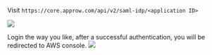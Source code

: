 <IntegrationDetailCard :title="`Use ${$localeConfig.brandName} IdP to log in to AWS console`">

Visit `https://core.approw.com/api/v2/saml-idp/<application ID>`

![](~@imagesEnUs/integration/aws/3-1.png)

Login the way you like, after a successful authentication, you will be redirected to AWS console.
![](~@imagesEnUs/integration/aws/3-2.png)

</IntegrationDetailCard>
